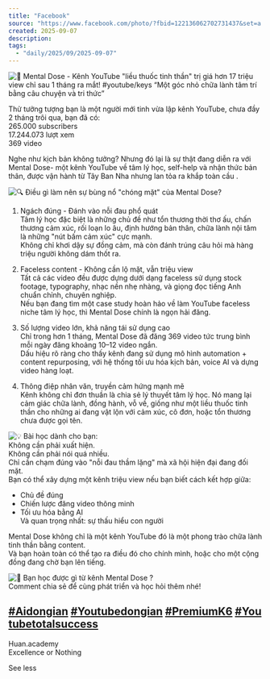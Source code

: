 ```yaml
---
title: "Facebook"
source: "https://www.facebook.com/photo/?fbid=122136062702731437&set=a.122105296682731437"
created: 2025-09-07
description:
tags:
  - "daily/2025/09/2025-09-07"
---
```

![🧠](https://static.xx.fbcdn.net/images/emoji.php/v9/t7c/1/16/1f9e0.png) Mental Dose - Kênh YouTube "liều thuốc tinh thần" trị giá hơn 17 triệu view chỉ sau 1 tháng ra mắt!  #youtube/keys 
“Một góc nhỏ chữa lành tâm trí bằng câu chuyện và tri thức”  
  
Thử tưởng tượng bạn là một người mới tinh vừa lập kênh YouTube, chưa đầy 2 tháng trôi qua, bạn đã có:  
265.000 subscribers  
17.244.073 lượt xem  
369 video  
  
Nghe như kịch bản không tưởng? Nhưng đó lại là sự thật đang diễn ra với Mental Dose- một kênh YouTube về tâm lý học, self-help và nhận thức bản thân, được vận hành từ Tây Ban Nha nhưng lan tỏa ra khắp toàn cầu .  
  
![🔍](https://static.xx.fbcdn.net/images/emoji.php/v9/tc1/1/16/1f50d.png) Điều gì làm nên sự bùng nổ "chóng mặt" của Mental Dose?  
1. Ngách đúng - Đánh vào nỗi đau phổ quát  
Tâm lý học đặc biệt là những chủ đề như tổn thương thời thơ ấu, chấn thương cảm xúc, rối loạn lo âu, định hướng bản thân, chữa lành nội tâm là những "nút bấm cảm xúc" cực mạnh.  
Không chỉ khơi dậy sự đồng cảm, mà còn đánh trúng câu hỏi mà hàng triệu người không dám thốt ra.  
  
2. Faceless content - Không cần lộ mặt, vẫn triệu view  
Tất cả các video đều được dựng dưới dạng faceless sử dụng stock footage, typography, nhạc nền nhẹ nhàng, và giọng đọc tiếng Anh chuẩn chỉnh, chuyên nghiệp.  
Nếu bạn đang tìm một case study hoàn hảo về làm YouTube faceless niche tâm lý học, thì Mental Dose chính là ngọn hải đăng.  
  
3. Số lượng video lớn, khả năng tái sử dụng cao  
Chỉ trong hơn 1 tháng, Mental Dose đã đăng 369 video tức trung bình mỗi ngày đăng khoảng 10–12 video ngắn.  
Dấu hiệu rõ ràng cho thấy kênh đang sử dụng mô hình automation + content repurposing, với hệ thống tối ưu hóa kịch bản, voice AI và dựng video hàng loạt.  
  
4. Thông điệp nhân văn, truyền cảm hứng mạnh mẽ  
Kênh không chỉ đơn thuần là chia sẻ lý thuyết tâm lý học. Nó mang lại cảm giác chữa lành, đồng hành, vỗ về, giống như một liều thuốc tinh thần cho những ai đang vật lộn với cảm xúc, cô đơn, hoặc tổn thương chưa được gọi tên.  
  
![💡](https://static.xx.fbcdn.net/images/emoji.php/v9/t3c/1/16/1f4a1.png) Bài học dành cho bạn:  
Không cần phải xuất hiện.  
Không cần phải nói quá nhiều.  
Chỉ cần chạm đúng vào "nỗi đau thầm lặng" mà xã hội hiện đại đang đối mặt.  
Bạn có thể xây dựng một kênh triệu view nếu bạn biết cách kết hợp giữa:  
- Chủ đề đúng  
- Chiến lược đăng video thông minh  
- Tối ưu hóa bằng AI  
Và quan trọng nhất: sự thấu hiểu con người  
  
Mental Dose không chỉ là một kênh YouTube đó là một phong trào chữa lành tinh thần bằng content.  
Và bạn hoàn toàn có thể tạo ra điều đó cho chính mình, hoặc cho một cộng đồng đang chờ bạn lên tiếng.  
  
![🎯](https://static.xx.fbcdn.net/images/emoji.php/v9/tb0/1/16/1f3af.png) Bạn học được gì từ kênh Mental Dose ?  
Comment chia sẻ để cùng phát triển và học hỏi thêm nhé!  
  
[#Aidongian](https://www.facebook.com/hashtag/aidongian?__eep__=6&__tn__=*NK*F) [#Youtubedongian](https://www.facebook.com/hashtag/youtubedongian?__eep__=6&__tn__=*NK*F) [#PremiumK6](https://www.facebook.com/hashtag/premiumk6?__eep__=6&__tn__=*NK*F) [#Youtubetotalsuccess](https://www.facebook.com/hashtag/youtubetotalsuccess?__eep__=6&__tn__=*NK*F)  
-----  
Huan.academy  
Excellence or Nothing 

See less